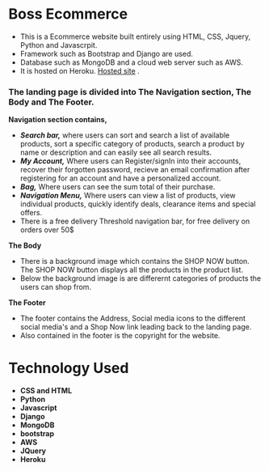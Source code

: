 # Boss Ecommerce

- This is a Ecommerce website built entirely using HTML, CSS, Jquery, Python and Javascrpit.
- Framework such as Bootstrap and Django are used.
- Database such as MongoDB and a cloud web server such as AWS.
- It is hosted on Heroku. [Hosted site](https://boss-ecommerce.herokuapp.com/) .

### The landing page is divided into The Navigation section, The Body and The Footer.

 **Navigation section contains,**
 - ***Search bar,*** where users can sort and search a list of available products, sort a specific category of products, search a product by name or description and can easily see all search results.
 - ***My Account,*** Where users can Register/signIn into their accounts, recover their forgotten password, recieve an email confirmation after registering for an account and have a personalized account.
 - ***Bag,*** Where users can see the sum total of their purchase.
 - ***Navigation Menu,*** Where users can view a list of products, view individual products, quickly identify deals, clearance items and special offers.
 - There is a free delivery Threshold navigation bar, for free delivery on orders over 50$
 
 **The Body**
 - There is a background image which contains the SHOP NOW button. The SHOP NOW button displays all the products in the product list.
 - Below the background image is are differernt categories of products the users can shop from.
 
 **The Footer**
 - The footer contains the Address, Social media icons to the different social media's and a Shop Now link leading back to the landing page.
 - Also contained in the footer is the copyright for the website.

# **Technology Used**
- **CSS and HTML**
- **Python**
- **Javascript**
- **Django**
- **MongoDB**
- **bootstrap**
- **AWS**
- **JQuery**
- **Heroku**
 



